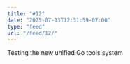 ```yaml
---
title: "#12"
date: "2025-07-13T12:31:59-07:00"
type: "feed"
url: "/feed/12/"
---
```


Testing the new unified Go tools system